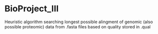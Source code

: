# BioProject_III
Heuristic algorithm searching longest possible alingment of genomic (also possible proteomic) data from .fasta files based on quality stored in .qual
